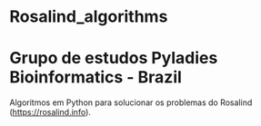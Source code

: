 # Rosalind_algorithms
# Grupo de estudos Pyladies Bioinformatics - Brazil

Algoritmos em Python para solucionar os problemas do Rosalind (https://rosalind.info). 
